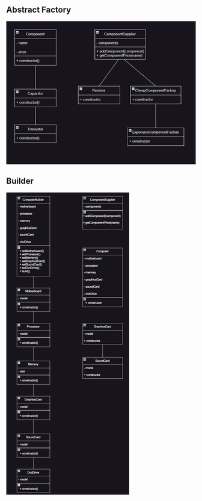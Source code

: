 ## Abstract Factory

![AbstractFactory](<Abstract Factory-1.png>)

## Builder

![Builder](Builder-1.PNG)

